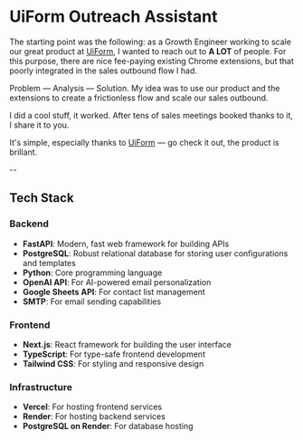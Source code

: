 # UiForm Outreach Assistant

The starting point was the following: as a Growth Engineer working to scale our great product at [UiForm](uiform.com), I wanted to reach out to **A LOT** of people. For this purpose, there are nice fee-paying existing Chrome extensions, but that poorly integrated in the sales outbound flow I had.

Problem — Analysis — Solution. 
My idea was to use our product and the extensions to create a frictionless flow and scale our sales outbound. 

I did a cool stuff, it worked. After tens of sales meetings booked thanks to it, I share it to you.

It's simple, especially thanks to [UiForm](https://www.uiform.com/) — go check it out, the product is brillant.


-- 

## Tech Stack

### Backend
- **FastAPI**: Modern, fast web framework for building APIs
- **PostgreSQL**: Robust relational database for storing user configurations and templates
- **Python**: Core programming language
- **OpenAI API**: For AI-powered email personalization
- **Google Sheets API**: For contact list management
- **SMTP**: For email sending capabilities

### Frontend
- **Next.js**: React framework for building the user interface
- **TypeScript**: For type-safe frontend development
- **Tailwind CSS**: For styling and responsive design

### Infrastructure
- **Vercel**: For hosting frontend services
- **Render**: For hosting backend services
- **PostgreSQL on Render**: For database hosting
